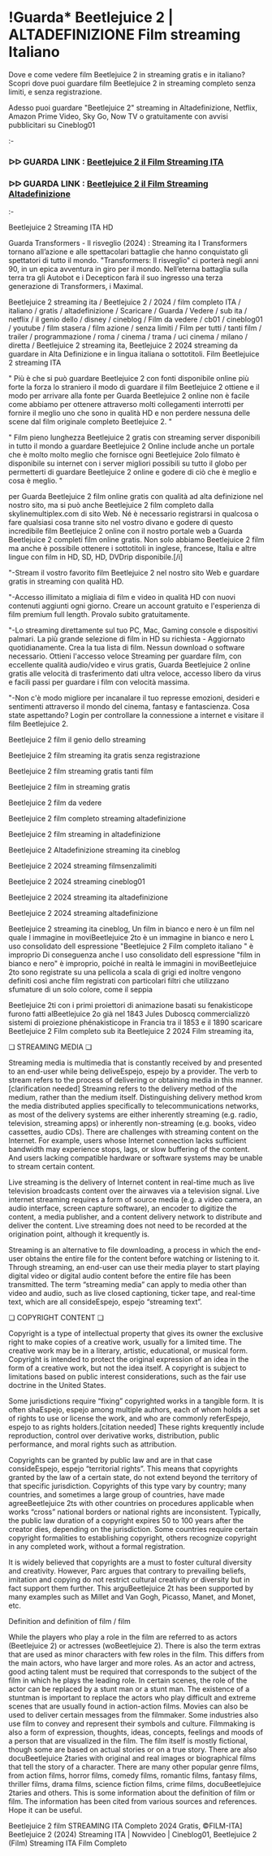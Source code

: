 # !Guarda* Beetlejuice 2 | ALTADEFINIZIONE Film streaming Italiano
Dove e come vedere film Beetlejuice 2 in streaming gratis e in italiano? Scopri dove puoi guardare film Beetlejuice 2 in streaming completo senza limiti, e senza registrazione.

Adesso puoi guardare "Beetlejuice 2" streaming in Altadefinizione, Netflix, Amazon Prime Video, Sky Go, Now TV o gratuitamente con avvisi pubblicitari su Cineblog01

:-

### ᐅᐅ GUARDA LINK : [Beetlejuice 2 il Film Streaming ITA](https://t.co/6oS51DdTzo)

### ᐅᐅ GUARDA LINK : [Beetlejuice 2 il Film Streaming Altadefinizione](https://t.co/6oS51DdTzo)

:-

Beetlejuice 2 Streaming ITA HD

Guarda Transformers - Il risveglio (2024) : Streaming ita I Transformers tornano all’azione e alle spettacolari battaglie che hanno conquistato gli spettatori di tutto il mondo. "Transformers: Il risveglio" ci porterà negli anni 90, in un epica avventura in giro per il mondo. Nell’eterna battaglia sulla terra tra gli Autobot e i Decepticon farà il suo ingresso una terza generazione di Transformers, i Maximal.


Beetlejuice 2 streaming ita / Beetlejuice 2 / 2024 / film completo ITA / italiano / gratis / altadefinizione / Scaricare / Guarda / Vedere / sub ita / netflix / il genio dello / disney / cineblog / Film da vedere / cb01 / cineblog01 / youtube / film stasera / film azione / senza limiti / Film per tutti / tanti film / trailer / programmazione / roma / cinema / trama / uci cinema / milano / diretta / Beetlejuice 2 streaming ita, Beetlejuice 2 2024 streaming da guardare in Alta Definizione e in lingua italiana o sottotitoli. Film Beetlejuice 2 streaming ITA


" Più è che si può guardare Beetlejuice 2 con fonti disponibile online più forte la forza lo straniero il modo di guardare il film Beetlejuice 2 ottiene e il modo per arrivare alla fonte per Guarda Beetlejuice 2 online non è facile come abbiamo per ottenere attraverso molti collegamenti interrotti per fornire il meglio uno che sono in qualità HD e non perdere nessuna delle scene dal film originale completo Beetlejuice 2. "


" Film pieno lunghezza Beetlejuice 2 gratis con streaming server disponibili in tutto il mondo a guardare Beetlejuice 2 Online include anche un portale che è molto molto meglio che fornisce ogni Beetlejuice 2olo filmato è disponibile su internet con i server migliori possibili su tutto il globo per permetterti di guardare Beetlejuice 2 online e godere di ciò che è meglio e cosa è meglio. "

per Guarda Beetlejuice 2 film online gratis con qualità ad alta definizione nel nostro sito, ma si può anche Beetlejuice 2 film completo dalla skylinemultiplex.com di sito Web. Né è necessario registrarsi in qualcosa o fare qualsiasi cosa tranne sito nel vostro divano e godere di questo incredibile film Beetlejuice 2 online con il nostro portale web a Guarda Beetlejuice 2 completi film online gratis. Non solo abbiamo Beetlejuice 2 film ma anche è possibile ottenere i sottotitoli in inglese, francese, Italia e altre lingue con film in HD, SD, HD, DVDrip disponibile.[/i]

"-Stream il vostro favorito film Beetlejuice 2 nel nostro sito Web e guardare gratis in streaming con qualità HD.

"-Accesso illimitato a migliaia di film e video in qualità HD con nuovi contenuti aggiunti ogni giorno. Creare un account gratuito e l'esperienza di film premium full length. Provalo subito gratuitamente.

"-Lo streaming direttamente sul tuo PC, Mac, Gaming console e dispositivi palmari. La più grande selezione di film in HD su richiesta - Aggiornato quotidianamente. Crea la tua lista di film. Nessun download o software necessario. Ottieni l'accesso veloce Streaming per guardare film, con eccellente qualità audio/video e virus gratis, Guarda Beetlejuice 2 online gratis alle velocità di trasferimento dati ultra veloce, accesso libero da virus e facili passi per guardare i film con velocità massima.

"-Non c'è modo migliore per incanalare il tuo represse emozioni, desideri e sentimenti attraverso il mondo del cinema, fantasy e fantascienza. Cosa state aspettando? Login per controllare la connessione a internet e visitare il film Beetlejuice 2.


Beetlejuice 2 film il genio dello streaming


Beetlejuice 2 film streaming ita gratis senza registrazione


Beetlejuice 2 film streaming gratis tanti film


Beetlejuice 2 film in streaming gratis


Beetlejuice 2 film da vedere


Beetlejuice 2 film completo streaming altadefinizione


Beetlejuice 2 film streaming in altadefinizione


Beetlejuice 2 Altadefinizione streaming ita cineblog


Beetlejuice 2 2024 streaming filmsenzalimiti


Beetlejuice 2 2024 streaming cineblog01


Beetlejuice 2 2024 streaming ita altadefinizione


Beetlejuice 2 2024 streaming altadefinizione


Beetlejuice 2 streaming ita cineblog, Un film in bianco e nero è un film nel quale l immagine in moviBeetlejuice 2to è un immagine in bianco e nero L uso consolidato dell espressione "Beetlejuice 2 Film completo italiano " è improprio Di conseguenza anche l uso consolidato dell espressione "film in bianco e nero" è improprio, poiché in realtà le immagini in moviBeetlejuice 2to sono registrate su una pellicola a scala di grigi ed inoltre vengono definiti così anche film registrati con particolari filtri che utilizzano sfumature di un solo colore, come il seppia


Beetlejuice 2ti con i primi proiettori di animazione basati su fenakisticope furono fatti alBeetlejuice 2o già nel 1843 Jules Duboscq commercializzò sistemi di proiezione phénakisticope in Francia tra il 1853 e il 1890 scaricare Beetlejuice 2 Film completo sub ita Beetlejuice 2 2024 Film streaming ita,


❏ STREAMING MEDIA ❏

Streaming media is multimedia that is constantly received by and presented to an end-user while being deliveEspejo, espejo by a provider. The verb to stream refers to the process of delivering or obtaining media in this manner.[clarification needed] Streaming refers to the delivery method of the medium, rather than the medium itself. Distinguishing delivery method krom the media distributed applies specifically to telecommunications networks, as most of the delivery systems are either inherently streaming (e.g. radio, television, streaming apps) or inherently non-streaming (e.g. books, video cassettes, audio CDs). There are challenges with streaming content on the Internet. For example, users whose Internet connection lacks sufficient bandwidth may experience stops, lags, or slow buffering of the content. And users lacking compatible hardware or software systems may be unable to stream certain content.

Live streaming is the delivery of Internet content in real-time much as live television broadcasts content over the airwaves via a television signal. Live internet streaming requires a form of source media (e.g. a video camera, an audio interface, screen capture software), an encoder to digitize the content, a media publisher, and a content delivery network to distribute and deliver the content. Live streaming does not need to be recorded at the origination point, although it krequently is.

Streaming is an alternative to file downloading, a process in which the end-user obtains the entire file for the content before watching or listening to it. Through streaming, an end-user can use their media player to start playing digital video or digital audio content before the entire file has been transmitted. The term “streaming media” can apply to media other than video and audio, such as live closed captioning, ticker tape, and real-time text, which are all consideEspejo, espejo “streaming text”.


❏ COPYRIGHT CONTENT ❏

Copyright is a type of intellectual property that gives its owner the exclusive right to make copies of a creative work, usually for a limited time. The creative work may be in a literary, artistic, educational, or musical form. Copyright is intended to protect the original expression of an idea in the form of a creative work, but not the idea itself. A copyright is subject to limitations based on public interest considerations, such as the fair use doctrine in the United States.

Some jurisdictions require “fixing” copyrighted works in a tangible form. It is often shaEspejo, espejo among multiple authors, each of whom holds a set of rights to use or license the work, and who are commonly referEspejo, espejo to as rights holders.[citation needed] These rights krequently include reproduction, control over derivative works, distribution, public performance, and moral rights such as attribution.

Copyrights can be granted by public law and are in that case consideEspejo, espejo “territorial rights”. This means that copyrights granted by the law of a certain state, do not extend beyond the territory of that specific jurisdiction. Copyrights of this type vary by country; many countries, and sometimes a large group of countries, have made agreeBeetlejuice 2ts with other countries on procedures applicable when works “cross” national borders or national rights are inconsistent. Typically, the public law duration of a copyright expires 50 to 100 years after the creator dies, depending on the jurisdiction. Some countries require certain copyright formalities to establishing copyright, others recognize copyright in any completed work, without a formal registration.

It is widely believed that copyrights are a must to foster cultural diversity and creativity. However, Parc argues that contrary to prevailing beliefs, imitation and copying do not restrict cultural creativity or diversity but in fact support them further. This arguBeetlejuice 2t has been supported by many examples such as Millet and Van Gogh, Picasso, Manet, and Monet, etc.

Definition and definition of film / film

While the players who play a role in the film are referred to as actors (Beetlejuice 2) or actresses (woBeetlejuice 2). There is also the term extras that are used as minor characters with few roles in the film. This differs from the main actors, who have larger and more roles. As an actor and actress, good acting talent must be required that corresponds to the subject of the film in which he plays the leading role. In certain scenes, the role of the actor can be replaced by a stunt man or a stunt man. The existence of a stuntman is important to replace the actors who play difficult and extreme scenes that are usually found in action-action films. Movies can also be used to deliver certain messages from the filmmaker. Some industries also use film to convey and represent their symbols and culture. Filmmaking is also a form of expression, thoughts, ideas, concepts, feelings and moods of a person that are visualized in the film. The film itself is mostly fictional, though some are based on actual stories or on a true story. There are also docuBeetlejuice 2taries with original and real images or biographical films that tell the story of a character. There are many other popular genre films, from action films, horror films, comedy films, romantic films, fantasy films, thriller films, drama films, science fiction films, crime films, docuBeetlejuice 2taries and others. This is some information about the definition of film or film. The information has been cited from various sources and references. Hope it can be useful.

Beetlejuice 2 film STREAMING ITA Completo 2024 Gratis, ©FILM-ITA] Beetlejuice 2 (2024) Streaming ITA | Nowvideo | Cineblog01, Beetlejuice 2 (Film) Streaming ITA Film Completo

